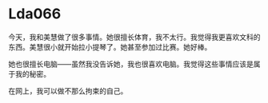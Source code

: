 # Lda066

今天，我和美慧做了很多事情。她很擅长体育，我不太行。我觉得我更喜欢文科的东西。美慧很小就开始拉小提琴了。她甚至参加过比赛。她好棒。



她也很擅长电脑——虽然我没告诉她，我也很喜欢电脑。我觉得这些事情应该是属于我的秘密。



在网上，我可以做不那么拘束的自己。